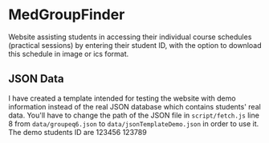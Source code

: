 # MedGroupFinder
Website assisting students in accessing their individual course schedules (practical sessions) by entering their student ID, with the option to download this schedule in image or ics format.

## JSON Data
I have created a template intended for testing the website with demo information instead of the real JSON database which contains students' real data.
You'll have to change the path of the JSON file in `script/fetch.js` line 8 from `data/groupeq6.json` to `data/jsonTemplateDemo.json` in order to use it.
The demo students ID are 123456 123789
